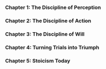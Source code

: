 ### Chapter 1: The Discipline of Perception

### Chapter 2: The Discipline of Action

### Chapter 3: The Discipline of Will

### Chapter 4: Turning Trials into Triumph

### Chapter 5: Stoicism Today
